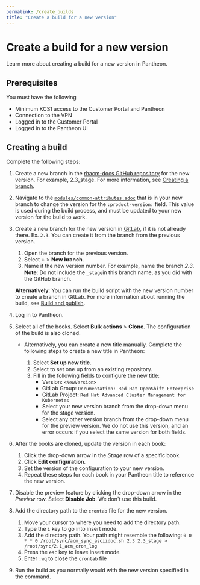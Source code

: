 ```yaml
---
permalink: /create_builds
title: "Create a build for a new version"
---
```


# Create a build for a new version

Learn more about creating a build for a new version in Pantheon.

## Prerequisites

You must have the following 

* Minimum KCS1 access to the Customer Portal and Pantheon
* Connection to the VPN
* Logged in to the Customer Portal
* Logged in to the Pantheon UI

## Creating a build

Complete the following steps:

1. Create a new branch in the [rhacm-docs GitHub repository](https://github.com/open-cluster-management/rhacm-docs) for the new version. For example, 2.3_stage. For more information, see [Creating a branch](https://github.com/open-cluster-management/rhacm-docs/blob/gh-pages/_pages/arch_branching.md).

2. Navigate to the [`modules/common-attributes.adoc`](https://github.com/open-cluster-management/rhacm-docs/blob/2.3_stage/modules/common-attributes.adoc) that is in your new branch to change the version for the `:product-version:` field. This value is used during the build process, and must be updated to your new version for the build to work. 

3. Create a new branch for the new version in [GitLab](https://gitlab.cee.redhat.com/red-hat-enterprise-openshift-documentation/advanced-cluster-management/-/tree/2.3), if it is not already there. Ex. `2.3`. You can create it from the branch from the previous version. 

   1. Open the branch for the previous version.
   2. Select **+** > **New branch**. 
   3. Name it the new version number. For example, name the branch _2.3_. **Note**: Do not include the `_stage`in this branch name, as you did with the GitHub branch.  
   
   **Alternatively**: You can run the build script with the new version number to create a branch in GitLab. For more information about running the build, see [Build and publish](https://github.com/open-cluster-management/rhacm-docs/blob/gh-pages/_pages/arch_builds.md).

4. Log in to Pantheon.

5. Select all of the books. Select **Bulk actions** > **Clone**. The configuration of the build is also cloned.

   * Alternatively, you can create a new title manually. Complete the following steps to create a new title in Pantheon: 

     1. Select **Set up new title**. 
     2. Select to set one up from an existing repository.
     3. Fill in the following fields to configure the new title:
        - Version: `<NewVersion>`
        - GitLab Group: `Documentation: Red Hat OpenShift Enterprise`
        - GitLab Project: `Red Hat Advanced Cluster Management for Kubernetes`
        - Select your new version branch from the drop-down menu for the stage version. 
        - Select any other version branch from the drop-down menu for the preview version. We do not use this version, and an error occurs if you select the same version for both fields. 

6. After the books are cloned, update the version in each book:
    
    1. Click the drop-down arrow in the _Stage_ row of a specific book.
    2. Click **Edit configuration**.
    3. Set the version of the configuration to your new version.
    4. Repeat these steps for each book in your Pantheon title to reference the new version.

8. Disable the preview feature by clicking the drop-down arrow in the _Preview_ row. Select **Disable Job**. We don't use this build.

9. Add the directory path to the `crontab` file for the new version.
 
   1. Move your cursor to where you need to add the directory path.
   2. Type the `i` key to go into insert mode.
   3. Add the directory path. Your path might resemble the following: `0 0 * * 0 /root/sync/acm_sync_asciidoc.sh 2.3 2.3_stage > /root/sync/2.1_acm_cron_log`
   4. Press the `esc` key to leave insert mode.
   5. Enter `:wq` to close the `crontab` file

10. Run the build as you normally would with the new version specified in the command.
